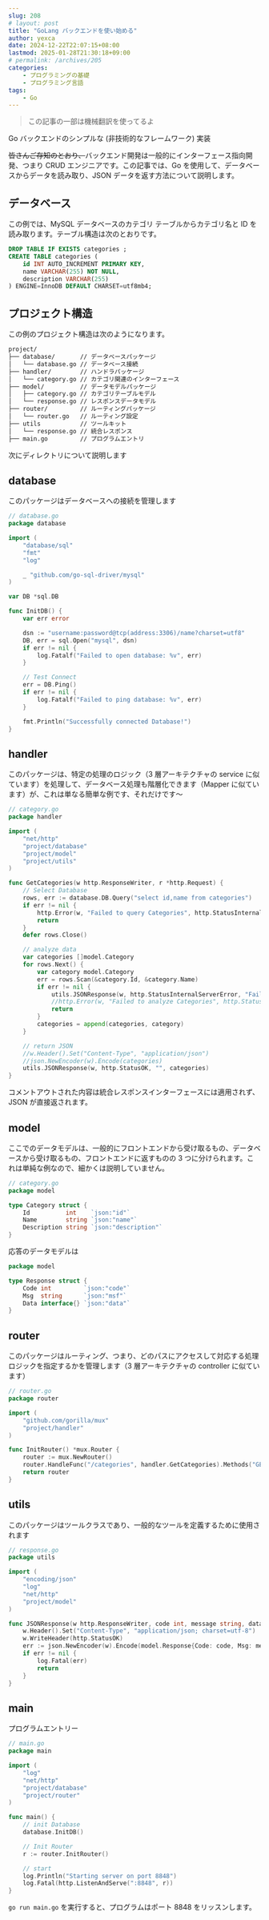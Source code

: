 ```yaml
---
slug: 208
# layout: post
title: "GoLang バックエンドを使い始める"
author: yexca
date: 2024-12-22T22:07:15+08:00
lastmod: 2025-01-28T21:30:18+09:00
# permalink: /archives/205
categories:
    - プログラミングの基礎
    - プログラミング言語
tags:
    - Go
--- 
```


> この記事の一部は機械翻訳を使ってるよ

Go バックエンドのシンプルな (非技術的なフレームワーク) 実装

~~皆さんご存知のとおり、~~バックエンド開発は一般的にインターフェース指向開発、つまり CRUD エンジニアです。この記事では、Go を使用して、データベースからデータを読み取り、JSON データを返す方法について説明します。

## データベース

この例では、MySQL データベースのカテゴリ テーブルからカテゴリ名と ID を読み取ります。テーブル構造は次のとおりです。

```sql
DROP TABLE IF EXISTS categories ;
CREATE TABLE categories (
    id INT AUTO_INCREMENT PRIMARY KEY,
    name VARCHAR(255) NOT NULL,
    description VARCHAR(255)
) ENGINE=InnoDB DEFAULT CHARSET=utf8mb4;
```

## プロジェクト構造

この例のプロジェクト構造は次のようになります。

```markdown
project/
├── database/       // データベースパッケージ
│   └── database.go // データベース接続
├── handler/        // ハンドラパッケージ
│   └── category.go // カテゴリ関連のインターフェース
├── model/          // データモデルパッケージ
│   ├── category.go // カテゴリテーブルモデル
│   └── response.go // レスポンスデータモデル
├── router/         // ルーティングパッケージ
│   └── router.go   // ルーティング設定
├── utils           // ツールキット
│   └── response.go // 統合レスポンス
├── main.go         // プログラムエントリ
```

次にディレクトリについて説明します

## database

このパッケージはデータベースへの接続を管理します

```go
// database.go
package database

import (
    "database/sql"
    "fmt"
    "log"

    _ "github.com/go-sql-driver/mysql"
)

var DB *sql.DB

func InitDB() {
    var err error

    dsn := "username:password@tcp(address:3306)/name?charset=utf8"
    DB, err = sql.Open("mysql", dsn)
    if err != nil {
        log.Fatalf("Failed to open database: %v", err)
    }

    // Test Connect
    err = DB.Ping()
    if err != nil {
        log.Fatalf("Failed to ping database: %v", err)
    }

    fmt.Println("Successfully connected Database!")
}
```

## handler

このパッケージは、特定の処理のロジック（3 層アーキテクチャの service に似ています）を処理して、データベース処理も階層化できます（Mapper に似ています）が、これは単なる簡単な例です、それだけです〜

```go
// category.go
package handler

import (
    "net/http"
    "project/database"
    "project/model"
    "project/utils"
)

func GetCategories(w http.ResponseWriter, r *http.Request) {
    // Select Database
    rows, err := database.DB.Query("select id,name from categories")
    if err != nil {
        http.Error(w, "Failed to query Categories", http.StatusInternalServerError)
        return
    }
    defer rows.Close()

    // analyze data
    var categories []model.Category
    for rows.Next() {
        var category model.Category
        err = rows.Scan(&category.Id, &category.Name)
        if err != nil {
            utils.JSONResponse(w, http.StatusInternalServerError, "Failed to analyze Categories", nil)
            //http.Error(w, "Failed to analyze Categories", http.StatusInternalServerError)
            return
        }
        categories = append(categories, category)
    }

    // return JSON
    //w.Header().Set("Content-Type", "application/json")
    //json.NewEncoder(w).Encode(categories)
    utils.JSONResponse(w, http.StatusOK, "", categories)
}

```

コメントアウトされた内容は統合レスポンスインターフェースには適用されず、JSON が直接返されます。

## model

ここでのデータモデルは、一般的にフロントエンドから受け取るもの、データベースから受け取るもの、フロントエンドに返すものの 3 つに分けられます。これは単純な例なので、細かくは説明していません。

```go
// category.go
package model

type Category struct {
    Id          int    `json:"id"`
    Name        string `json:"name"`
    Description string `json:"description"`
}
```

応答のデータモデルは

```go
package model

type Response struct {
    Code int         `json:"code"`
    Msg  string      `json:"msf"`
    Data interface{} `json:"data"`
}
```

## router

このパッケージはルーティング、つまり、どのパスにアクセスして対応する処理ロジックを指定するかを管理します（3 層アーキテクチャの controller に似ています）

```go
// router.go
package router

import (
    "github.com/gorilla/mux"
    "project/handler"
)

func InitRouter() *mux.Router {
    router := mux.NewRouter()
    router.HandleFunc("/categories", handler.GetCategories).Methods("GET")
    return router
}
```

## utils

このパッケージはツールクラスであり、一般的なツールを定義するために使用されます

```go
// response.go
package utils

import (
    "encoding/json"
    "log"
    "net/http"
    "project/model"
)

func JSONResponse(w http.ResponseWriter, code int, message string, data interface{}) {
    w.Header().Set("Content-Type", "application/json; charset=utf-8")
    w.WriteHeader(http.StatusOK)
    err := json.NewEncoder(w).Encode(model.Response{Code: code, Msg: message, Data: data})
    if err != nil {
        log.Fatal(err)
        return
    }
}
```

## main

プログラムエントリー

```go
// main.go
package main

import (
    "log"
    "net/http"
    "project/database"
    "project/router"
)

func main() {
    // init Database
    database.InitDB()

    // Init Router
    r := router.InitRouter()

    // start
    log.Println("Starting server on port 8848")
    log.Fatal(http.ListenAndServe(":8848", r))
}
```

`go run main.go` を実行すると、プログラムはポート 8848 をリッスンします。
